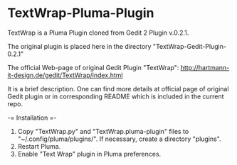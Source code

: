TextWrap-Pluma-Plugin
=====================

TextWrap is a Pluma Plugin cloned from Gedit 2 Plugin v.0.2.1.

The original plugin is placed here in the directory "TextWrap-Gedit-Plugin-0.2.1"

The official Web-page of original Gedit Plugin "TextWrap":
http://hartmann-it-design.de/gedit/TextWrap/index.html

It is a brief description. One can find more details at official page of original Gedit plugin or in corresponding README which is included in the current repo.


-= Installation =-
 1. Copy "TextWrap.py" and "TextWrap.pluma-plugin" files to "~/.config/pluma/plugins/". If necessary, create a directory "plugins".
 2. Restart Pluma.
 3. Enable "Text Wrap" plugin in Pluma preferences.
